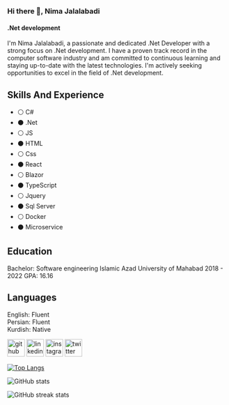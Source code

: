 ### Hi there 👋, Nima Jalalabadi
####  .Net development

I'm Nima Jalalabadi, a passionate and dedicated .Net Developer with a strong focus on .Net development. I have a proven track record in the computer software industry and am committed to continuous learning and staying up-to-date with the latest technologies. I'm actively seeking opportunities to excel in the field of .Net development.

## Skills And Experience
* ⚪ C#
* ⚫ .Net
* ⚪ JS
* ⚫ HTML
* ⚪ Css
* ⚫ React
* ⚪ Blazor
* ⚫ TypeScript
* ⚪ Jquery
* ⚫ Sql Server
* ⚪ Docker
* ⚫ Microservice

## Education
Bachelor: Software engineering
Islamic Azad University of Mahabad
2018 - 2022
GPA: 16.16

## Languages
English: Fluent                                                                                                                                                                                                                                                          
 Persian: Fluent                                                                                                                                                                                                                                                          
Kurdish: Native

[<img src='https://cdn.jsdelivr.net/npm/simple-icons@3.0.1/icons/github.svg' alt='github' height='40'>](https://github.com/nymajalalabadi)  [<img src='https://cdn.jsdelivr.net/npm/simple-icons@3.0.1/icons/linkedin.svg' alt='linkedin' height='40'>](https://www.linkedin.com/in/nyma-jalalabadi/)  [<img src='https://cdn.jsdelivr.net/npm/simple-icons@3.0.1/icons/instagram.svg' alt='instagram' height='40'>](https://www.instagram.com/nyma_jalalabadi/)  [<img src='https://cdn.jsdelivr.net/npm/simple-icons@3.0.1/icons/twitter.svg' alt='twitter' height='40'>](https://twitter.com/RealNyma)  

[![Top Langs](https://github-readme-stats.vercel.app/api/top-langs/?username=nymajalalabadi)](https://github.com/anuraghazra/github-readme-stats)

![GitHub stats](https://github-readme-stats.vercel.app/api?username=nymajalalabadi&show_icons=true&count_private=true)  

![GitHub streak stats](https://streak-stats.demolab.com/?user=nymajalalabadi)  





